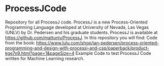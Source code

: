 # ProcessJCode
 Repository for all ProcessJ code.  ProcessJ is a new Process-Oriented Programming Language developed at University of Nevada, Las Vegas (UNLV) by Dr. Pedersen and his graduate students. ProcessJ is available at https://github.com/mattunlv/ProcessJ.  In this repository you will find:  Code from the book: https://www.lulu.com/shop/jan-pedersen/process-oriented-programming-and-design-with-processj-and-csp/paperback/product-kge7n9.html?page=1&pageSize=4 Example Code to test ProcessJ Code written for Machine Learning research.
